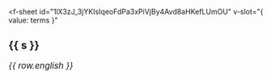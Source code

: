 <f-sheet
id="1lX3zJ_3jYKIsIqeoFdPa3xPiVjBy4Avd8aHKefLUmOU"
v-slot="{ value: terms }"
>
<div>
    
  <div v-for="s in unique(terms.map(t => t.scenario)).slice(0,2)">
  
  <h2>{{ s }} </h2>

  <div v-for="row in terms.filter(t => t.scenario === s)">

  <big><var>{{ row.english }}</var></big>

  <f-table :rows="Object.entries(row).filter(([key, value]) => key !== 'scenario' && key !== 'english').map(([key, value]) => ({ language: titlecase(key), term: '<var>' + value + '</var>' }))" />

  #### &nbsp;


  <!--
  <span v-for="([key, value], j) in Object.entries(row).filter(([key, value]) => key !== 'scenario' && key !== 'english')">

  <var class="gray">{{ value }} ({{ key }})</var>

  </span>
  
  -->

  </div>

  </div>

</div>
</f-sheet>